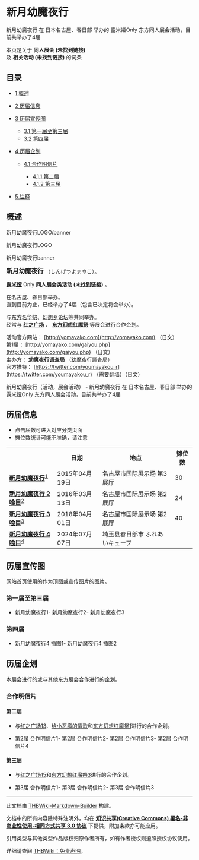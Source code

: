 # 新月幼魔夜行

<!-- source html: G:\repos\THBWiki-Markdown-Builder\THBWikiMarkdown\Temp\main\4\44\ns0%3A%E6%96%B0%E6%9C%88%E5%B9%BC%E9%AD%94%E5%A4%9C%E8%A1%8C.html -->

新月幼魔夜行 在 日本名古屋、春日部 举办的 露米娅Only 东方同人展会活动，目前共举办了4届

本页是关于 **同人展会 (未找到链接)**   
及 **相关活动 (未找到链接)** 的词条
## 目录

- [1 概述](#概述)
- [2 历届信息](#历届信息)
- [3 历届宣传图](#历届宣传图)

  - [3.1 第一届至第三届](#第一届至第三届)
  - [3.2 第四届](#第四届)



- [4 历届企划](#历届企划)

  - [4.1 合作明信片](#合作明信片)

    - [4.1.1 第二届](#第二届)
    - [4.1.2 第三届](#第三届)






- [5 注释](#注释)




## 概述



  
新月幼魔夜行LOGO/banner
  


[](./文件-新月幼魔夜行LOGO.png.md)

新月幼魔夜行LOGO


[](./文件-新月幼魔夜行banner.jpg.md)
新月幼魔夜行banner




  
<big> **新月幼魔夜行** </big>（しんげつよまやこ）。  
  
  
  
  
 **[露米娅](./露米娅.md)** Only **同人展会类活动 (未找到链接)** 。  
  
在名古屋、春日部举办。  
直到目前为止，已经举办了4届（包含已决定将会举办）。  
  
与[东方名华祭](./东方名华祭.md)、[幻想乡论坛](./幻想乡论坛.md)等共同举办。  
经常与 **[红之广场](./红之广场.md)** 、 **[东方幻想红魔祭](./东方幻想红魔祭.md)** 等展会进行合作企划。  
  
  
  
  
活动官方网站： [http://yomayako.com](http://yomayako.com) （日文）  
第1届： [http://yomayako.com/gaiyou.php](http://yomayako.com/gaiyou.php) （日文）  
主办方： **幼魔夜行调查局** （幼魔夜行調査局）  
官方推特： [https://twitter.com/youmayakou_r](https://twitter.com/youmayakou_r) （需要翻墙）（日文）  
  
新月幼魔夜行（活动，展会活动） - 新月幼魔夜行 在 日本名古屋、春日部 举办的 露米娅Only 东方同人展会活动，目前共举办了4届
## 历届信息
- 点击届数可进入对应分类页面
- 摊位数统计可能不准确，请注意


<table>
<tbody><tr><th> </th><th>日期</th><th>地点</th><th>摊位数</th></tr>
<tr><td id="1"><b><a href="/展会作品列表?e=%E6%96%B0%E6%9C%88%E5%B9%BC%E9%AD%94%E5%A4%9C%E8%A1%8C%231">新月幼魔夜行</a></b><sup id="cite_ref-1" class="reference"><a href="#cite_note-1">1</a></sup></td><td id="ev-1">2015年04月19日</td><td>名古屋市国际展示场 第3展厅</td><td>30</td></tr>
<tr><td id="2"><b><a href="/展会作品列表?e=%E6%96%B0%E6%9C%88%E5%B9%BC%E9%AD%94%E5%A4%9C%E8%A1%8C%232">新月幼魔夜行 2喰目</a></b><sup id="cite_ref-2" class="reference"><a href="#cite_note-2">2</a></sup></td><td id="ev-2">2016年03月13日</td><td>名古屋市国际展示场 第2展厅</td><td>24</td></tr>
<tr><td id="3"><b><a href="/展会作品列表?e=%E6%96%B0%E6%9C%88%E5%B9%BC%E9%AD%94%E5%A4%9C%E8%A1%8C%233">新月幼魔夜行 3喰目</a></b><sup id="cite_ref-3" class="reference"><a href="#cite_note-3">3</a></sup></td><td id="ev-3">2018年04月01日</td><td>名古屋市国际展示场 第2展厅</td><td>40</td></tr>
<tr><td id="4"><b><a href="/展会作品列表?e=%E6%96%B0%E6%9C%88%E5%B9%BC%E9%AD%94%E5%A4%9C%E8%A1%8C%234">新月幼魔夜行 4喰目</a></b><sup id="cite_ref-4" class="reference"><a href="#cite_note-4">4</a></sup></td><td id="ev-4">2024年07月07日</td><td>埼玉县春日部市 ふれあいキューブ</td><td></td></tr>
</tbody></table>


## 历届宣传图
  
网站首页使用的作为顶图或宣传图片的图片。
  

### 第一届至第三届
- [](./文件-新月幼魔夜行1插画.jpg.md)新月幼魔夜行1- [](./文件-新月幼魔夜行2插画2.jpg.md)新月幼魔夜行2- [](./文件-新月幼魔夜行3插画2.jpg.md)新月幼魔夜行3

### 第四届
- [](./文件-新月幼魔夜行4宣传图1.png.md)新月幼魔夜行4 插图1- [](./文件-Lunate_Garden1新月幼魔夜行4宣传图1.jpg.md)新月幼魔夜行4 插图2

## 历届企划
  
本展会进行的或与其他东方展会合作进行的企划。
  

### 合作明信片
#### 第二届
- 与[红之广场13](./红之广场.md)、[给小恶魔的情歌](./给小恶魔的情歌.md)和[东方幻想红魔祭1](./东方幻想红魔祭.md)进行的合作企划。

- [](./文件-红小新幻合作明信片1.jpg.md)第2届 合作明信片1- [](./文件-红小新幻合作明信片2.jpg.md)第2届 合作明信片2- [](./文件-红小新幻合作明信片3.jpg.md)第2届 合作明信片3- [](./文件-红小新幻合作明信片4.jpg.md)第2届 合作明信片4

#### 第三届
- 与[红之广场15](./红之广场.md)和[东方幻想红魔祭3](./东方幻想红魔祭.md)进行的合作企划。

- [](./文件-红新幻合作明信片1.jpg.md)第3届 合作明信片1- [](./文件-红新幻合作明信片2.jpg.md)第3届 合作明信片2- [](./文件-红新幻合作明信片3.jpg.md)第3届 合作明信片3


[^cite_note-1]: 与[东方名华祭9](./东方名华祭.md)、[幻想乡论坛2015](./幻想乡论坛.md)共同举办。

  
  






---

此文档由 [THBWiki-Markdown-Builder](https://github.com/Delsin-Yu/THBWiki-Markdown-Builder) 构建。

文档中的所有内容除特殊注明外，均在 [**知识共享(Creative Commons) 署名-非商业性使用-相同方式共享 3.0 协议**](https://creativecommons.org/licenses/by-sa/3.0/deed.zh-hans) 下提供，附加条款亦可能应用。

引用类型与其他类型作品版权归原作者所有，如有作者授权则遵照授权协议使用。

详细请查阅 [THBWiki：免责声明](https://thbwiki.cc/THBWiki:%E5%85%8D%E8%B4%A3%E5%A3%B0%E6%98%8E)。

